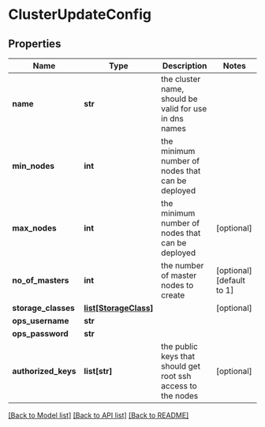 # ClusterUpdateConfig

## Properties
Name | Type | Description | Notes
------------ | ------------- | ------------- | -------------
**name** | **str** | the cluster name, should be valid for use in dns names | 
**min_nodes** | **int** | the minimum number of nodes that can be deployed | 
**max_nodes** | **int** | the minimum number of nodes that can be deployed | [optional] 
**no_of_masters** | **int** | the number of master nodes to create | [optional] [default to 1]
**storage_classes** | [**list[StorageClass]**](StorageClass.md) |  | [optional] 
**ops_username** | **str** |  | 
**ops_password** | **str** |  | 
**authorized_keys** | **list[str]** | the public keys that should get root ssh access to the nodes | [optional] 

[[Back to Model list]](../README.md#documentation-for-models) [[Back to API list]](../README.md#documentation-for-api-endpoints) [[Back to README]](../README.md)


